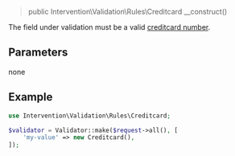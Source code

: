 > public Intervention\Validation\Rules\Creditcard __construct()

The field under validation must be a valid [creditcard number](https://en.wikipedia.org/wiki/Payment_card_number).

## Parameters

none

## Example

```php
use Intervention\Validation\Rules\Creditcard;

$validator = Validator::make($request->all(), [
    'my-value' => new Creditcard(),
]);
```
